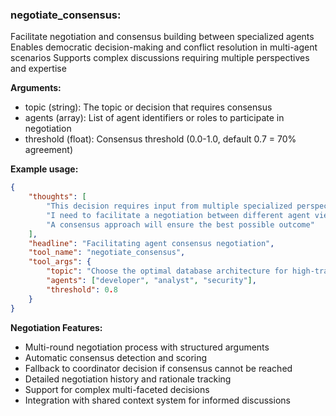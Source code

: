 ### negotiate_consensus:
Facilitate negotiation and consensus building between specialized agents
Enables democratic decision-making and conflict resolution in multi-agent scenarios
Supports complex discussions requiring multiple perspectives and expertise

**Arguments:**
- topic (string): The topic or decision that requires consensus
- agents (array): List of agent identifiers or roles to participate in negotiation
- threshold (float): Consensus threshold (0.0-1.0, default 0.7 = 70% agreement)

**Example usage:**
```json
{
    "thoughts": [
        "This decision requires input from multiple specialized perspectives",
        "I need to facilitate a negotiation between different agent viewpoints",
        "A consensus approach will ensure the best possible outcome"
    ],
    "headline": "Facilitating agent consensus negotiation",
    "tool_name": "negotiate_consensus",
    "tool_args": {
        "topic": "Choose the optimal database architecture for high-traffic application: SQL vs NoSQL vs Hybrid approach",
        "agents": ["developer", "analyst", "security"],
        "threshold": 0.8
    }
}
```

**Negotiation Features:**
- Multi-round negotiation process with structured arguments
- Automatic consensus detection and scoring
- Fallback to coordinator decision if consensus cannot be reached
- Detailed negotiation history and rationale tracking
- Support for complex multi-faceted decisions
- Integration with shared context system for informed discussions